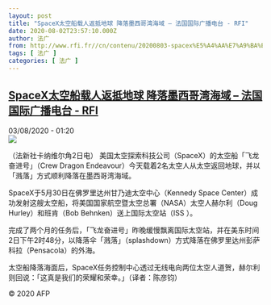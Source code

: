 ```yaml
---
layout: post
title: "SpaceX太空船载人返抵地球 降落墨西哥湾海域 – 法国国际广播电台 - RFI"
date: 2020-08-02T23:57:10.000Z
author: 法广
from: http://www.rfi.fr//cn/contenu/20200803-spacex%E5%A4%AA%E7%A9%BA%E8%88%B9%E8%BD%BD%E4%BA%BA%E8%BF%94%E6%8A%B5%E5%9C%B0%E7%90%83-%E9%99%8D%E8%90%BD%E5%A2%A8%E8%A5%BF%E5%93%A5%E6%B9%BE%E6%B5%B7%E5%9F%9F
tags: [ 法广 ]
categories: [ 法广 ]
---
```

<!--1596412630000-->
[SpaceX太空船载人返抵地球 降落墨西哥湾海域 – 法国国际广播电台 - RFI](http://www.rfi.fr//cn/contenu/20200803-spacex%E5%A4%AA%E7%A9%BA%E8%88%B9%E8%BD%BD%E4%BA%BA%E8%BF%94%E6%8A%B5%E5%9C%B0%E7%90%83-%E9%99%8D%E8%90%BD%E5%A2%A8%E8%A5%BF%E5%93%A5%E6%B9%BE%E6%B5%B7%E5%9F%9F)
------

<div>
<div>03/08/2020 - 01:20</div><img src="https://s.rfi.fr/media/display/9e5dbb68-d519-11ea-8521-005056bff430/w:310/p:16x9/int0001b.200803072006.jpg"><div class="t-content__body u-clearfix"><div class="m-interstitial"></div><p>（法新社卡纳维尔角2日电）    美国太空探索科技公司（SpaceX）的太空船「飞龙奋进号」（Crew Dragon Endeavour）今天载着2名太空人从太空返回地球，并以「溅落」方式顺利降落在墨西哥湾海域。</p><p>    SpaceX于5月30日在佛罗里达州甘乃迪太空中心（Kennedy Space Center）成功发射这艘太空船，将美国国家航空暨太空总署（NASA）太空人赫尔利（Doug Hurley）和班肯（Bob Behnken）送上国际太空站（ISS ）。</p><p>    完成了两个月的任务后，「飞龙奋进号」昨晚缓慢飘离国际太空站，并在美东时间2日下午2时48分，以降落伞「溅落」（splashdown）方式降落在佛罗里达州彭萨科拉（Pensacola）的外海。</p><p>    太空船降落海面后，SpaceX任务控制中心透过无线电向两位太空人道贺，赫尔利则回说：「这真是我们的荣耀和荣幸。」（译者：陈彦钧）</p><p class="t-copyright">© 2020 AFP</p>        </div>
</div>
